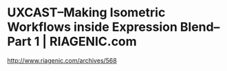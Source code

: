 <!--
id: 4362856219
link: http://kevinisom.info/post/4362856219/uxcast-making-isometric-workflows-inside-expression
slug: uxcast-making-isometric-workflows-inside-expression
date: Wed Apr 06 2011 02:27:15 GMT+1200 (NZST)
raw: {"blog_name":"kevinisom","id":4362856219,"post_url":"http://kevinisom.info/post/4362856219/uxcast-making-isometric-workflows-inside-expression","slug":"uxcast-making-isometric-workflows-inside-expression","type":"link","date":"2011-04-05 14:27:15 GMT","timestamp":1302013635,"state":"published","format":"html","reblog_key":"nMP66d7D","tags":[],"short_url":"http://tmblr.co/Zw68Yy442_SR","highlighted":[],"feed_item":"http://www.riagenic.com/archives/568","from_feed_id":"650234","note_count":0,"title":"UXCAST–Making Isometric Workflows inside Expression Blend–Part 1 | RIAGENIC.com","url":"http://www.riagenic.com/archives/568","description":""}
publish: 2011-04-06
tags: 
title: UXCAST–Making Isometric Workflows inside Expression Blend–Part 1 | RIAGENIC.com
-->


UXCAST–Making Isometric Workflows inside Expression Blend–Part 1 | RIAGENIC.com
===============================================================================

<http://www.riagenic.com/archives/568>

